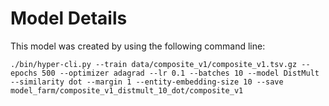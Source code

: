 
# Model Details

This model was created by using the following command line:

```
./bin/hyper-cli.py --train data/composite_v1/composite_v1.tsv.gz --epochs 500 --optimizer adagrad --lr 0.1 --batches 10 --model DistMult --similarity dot --margin 1 --entity-embedding-size 10 --save model_farm/composite_v1_distmult_10_dot/composite_v1
```
        